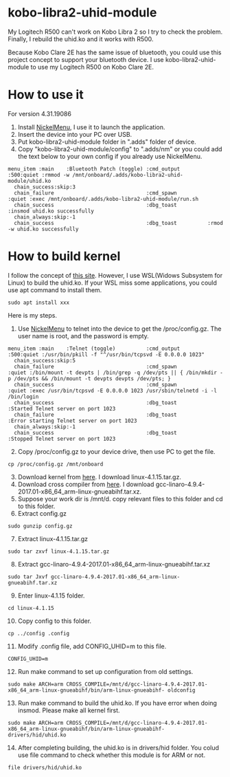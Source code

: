 # kobo-libra2-uhid-module

My Logitech R500 can't work on Kobo Libra 2 so I try to check the problem. Finally, I rebuild the uhid.ko and it works with R500.

Because Kobo Clare 2E has the same issue of bluetooth, you could use this project concept to support your bluetooth device. I use kobo-libra2-uhid-module to use my Logitech R500 on Kobo Clare 2E.

# How to use it

For version 4.31.19086

1. Install [NickelMenu](https://github.com/pgaskin/NickelMenu), I use it to launch the application.
2. Insert the device into your PC over USB.
3. Put kobo-libra2-uhid-module folder in ".adds" folder of device.
4. Copy "kobo-libra2-uhid-module/config" to ".adds/nm" or you could add the text below to your own config if you already use NickelMenu.
```
menu_item :main    :Bluetooth Patch (toggle) :cmd_output         :500:quiet :rmmod -w /mnt/onboard/.adds/kobo-libra2-uhid-module/uhid.ko
  chain_success:skip:3
  chain_failure                              :cmd_spawn          :quiet :exec /mnt/onboard/.adds/kobo-libra2-uhid-module/run.sh
  chain_success                              :dbg_toast          :insmod uhid.ko successfully
  chain_always:skip:-1
  chain_success                              :dbg_toast          :rmod -w uhid.ko successfully
```

# How to build kernel

I follow the concept of [this site](https://blukat.me/2017/12/cross-compile-arm-kernel-module/). However, I use WSL(Widows Subsystem for Linux) to build the uhid.ko. If your WSL miss some applications, you could use apt command to install them. 
```
sudo apt install xxx
```


Here is my steps. 
1. Use [NickelMenu](https://github.com/pgaskin/NickelMenu) to telnet into the device to get the /proc/config.gz. The user name is root, and the password is empty.
```
menu_item :main    :Telnet (toggle)          :cmd_output         :500:quiet :/usr/bin/pkill -f "^/usr/bin/tcpsvd -E 0.0.0.0 1023"
  chain_success:skip:5
  chain_failure                              :cmd_spawn          :quiet :/bin/mount -t devpts | /bin/grep -q /dev/pts || { /bin/mkdir -p /dev/pts && /bin/mount -t devpts devpts /dev/pts; }
  chain_success                              :cmd_spawn          :quiet :exec /usr/bin/tcpsvd -E 0.0.0.0 1023 /usr/sbin/telnetd -i -l /bin/login
  chain_success                              :dbg_toast          :Started Telnet server on port 1023
  chain_failure                              :dbg_toast          :Error starting Telnet server on port 1023
  chain_always:skip:-1
  chain_success                              :dbg_toast          :Stopped Telnet server on port 1023
```
2. Copy /proc/config.gz to your device drive, then use PC to get the file.
```
cp /proc/config.gz /mnt/onboard
```
3. Download kernel from [here](https://mirrors.edge.kernel.org/pub/linux/kernel/). I download linux-4.1.15.tar.gz.
4. Download cross compiler from [here](https://releases.linaro.org/components/toolchain/binaries/). I download gcc-linaro-4.9.4-2017.01-x86_64_arm-linux-gnueabihf.tar.xz.
5. Suppose your work dir is /mnt/d. copy relevant files to this folder and cd to this folder.
6. Extract config.gz
```
sudo gunzip config.gz
```
7. Extract linux-4.1.15.tar.gz
```
sudo tar zxvf linux-4.1.15.tar.gz
```
8. Extract gcc-linaro-4.9.4-2017.01-x86_64_arm-linux-gnueabihf.tar.xz
```
sudo tar Jxvf gcc-linaro-4.9.4-2017.01-x86_64_arm-linux-gnueabihf.tar.xz
```
9. Enter linux-4.1.15 folder.
```
cd linux-4.1.15
```
10. Copy config to this folder.
```
cp ../config .config
```
11. Modify .config file, add CONFIG_UHID=m to this file.
```
CONFIG_UHID=m
```
12. Run make command to set up configuration from old settings.
```
sudo make ARCH=arm CROSS_COMPILE=/mnt/d/gcc-linaro-4.9.4-2017.01-x86_64_arm-linux-gnueabihf/bin/arm-linux-gnueabihf- oldconfig
```
13. Run make command to build the uhid.ko. If you have error when doing insmod. Please make all kernel first.
```
sudo make ARCH=arm CROSS_COMPILE=/mnt/d/gcc-linaro-4.9.4-2017.01-x86_64_arm-linux-gnueabihf/bin/arm-linux-gnueabihf- drivers/hid/uhid.ko
```
14. After completing building, the uhid.ko is in drivers/hid folder. You colud use file command to check whether this module is for ARM or not.
```
file drivers/hid/uhid.ko
```
